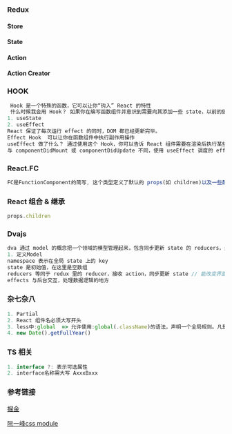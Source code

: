 ### Redux

#### Store

#### State

#### Action

#### Action Creator

### HOOK

```js
 Hook 是一个特殊的函数，它可以让你“钩入” React 的特性
 什么时候我会用 Hook？ 如果你在编写函数组件并意识到需要向其添加一些 state，以前的做法是必须将其转化为 class。现在你可以在现有的函数组件中使用 Hook。
1. useState
2. useEffect
React 保证了每次运行 effect 的同时，DOM 都已经更新完毕。
Effect Hook  可以让你在函数组件中执行副作用操作
useEffect 做了什么？ 通过使用这个 Hook，你可以告诉 React 组件需要在渲染后执行某些操作。
与 componentDidMount 或 componentDidUpdate 不同，使用 useEffect 调度的 effect 不会阻塞浏览器更新屏幕，这让你的应用看起来响应更快。
```

### React.FC

```js
FC是FunctionComponent的简写, 这个类型定义了默认的 props(如 children)以及一些静态属性(如 defaultProps)
```

### React 组合 & 继承

```js
props.children
```

### Dvajs

```js
dva 通过 model 的概念把一个领域的模型管理起来，包含同步更新 state 的 reducers，处理异步逻辑的 effects，订阅数据源的 subscriptions 。
1. 定义Model
namespace 表示在全局 state 上的 key
state 是初始值，在这里是空数组
reducers 等同于 redux 里的 reducer，接收 action，同步更新 state // 能改变界面的action应该放这里,这里按官方意思不应该做数据处理，只是用来return state 从而改变界面
effects 与后台交互，处理数据逻辑的地方
```



### 杂七杂八

```js
1. Partial
2. React 组件名必须大写开头
3. less中:global  => 允许使用:global(.className)的语法，声明一个全局规则。凡是这样声明的class，都不会被编译成哈希字符串。
4. new Date().getFullYear()
```



### TS 相关

```js
1. interface ?: 表示可选属性
2. interface名称需大写 AxxxBxxx
```



### 参考链接

[掘金](https://juejin.im/post/5cd7f2c4e51d453a7d63b715)

[阮一峰css module](http://www.ruanyifeng.com/blog/2016/06/css_modules.html)

